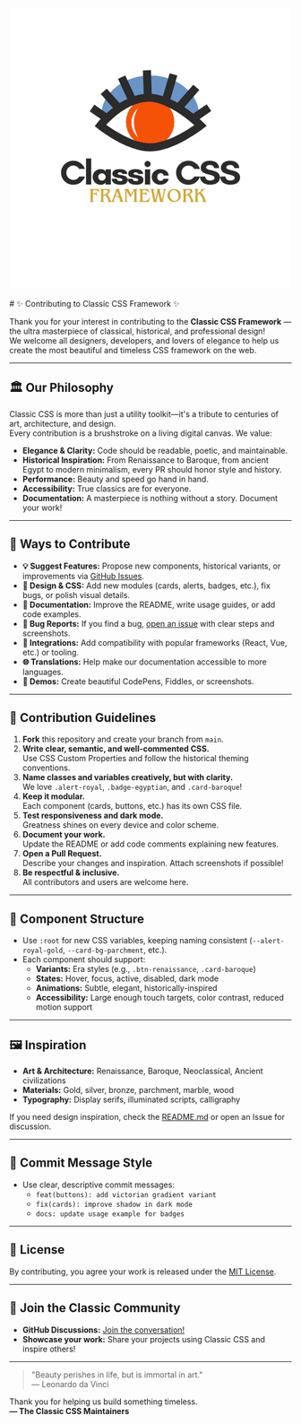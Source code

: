 <center><img src="logos.png"></center><br>
# ✨ Contributing to Classic CSS Framework ✨

Thank you for your interest in contributing to the **Classic CSS Framework** — the ultra masterpiece of classical, historical, and professional design!  
We welcome all designers, developers, and lovers of elegance to help us create the most beautiful and timeless CSS framework on the web.

---

## 🏛️ Our Philosophy

Classic CSS is more than just a utility toolkit—it's a tribute to centuries of art, architecture, and design.  
Every contribution is a brushstroke on a living digital canvas. We value:

- **Elegance & Clarity:** Code should be readable, poetic, and maintainable.
- **Historical Inspiration:** From Renaissance to Baroque, from ancient Egypt to modern minimalism, every PR should honor style and history.
- **Performance:** Beauty and speed go hand in hand.
- **Accessibility:** True classics are for everyone.
- **Documentation:** A masterpiece is nothing without a story. Document your work!

---

## 🌟 Ways to Contribute

- **💡 Suggest Features:** Propose new components, historical variants, or improvements via [GitHub Issues](https://github.com/wecoded-dev/Classic-CSS/issues).
- **🎨 Design & CSS:** Add new modules (cards, alerts, badges, etc.), fix bugs, or polish visual details.
- **📝 Documentation:** Improve the README, write usage guides, or add code examples.
- **🐞 Bug Reports:** If you find a bug, [open an issue](https://github.com/wecoded-dev/Classic-CSS/issues/new) with clear steps and screenshots.
- **🔌 Integrations:** Add compatibility with popular frameworks (React, Vue, etc.) or tooling.
- **🌐 Translations:** Help make our documentation accessible to more languages.
- **🧪 Demos:** Create beautiful CodePens, Fiddles, or screenshots.

---

## 👑 Contribution Guidelines

1. **Fork** this repository and create your branch from `main`.
2. **Write clear, semantic, and well-commented CSS.**  
   Use CSS Custom Properties and follow the historical theming conventions.
3. **Name classes and variables creatively, but with clarity.**  
   We love `.alert-royal`, `.badge-egyptian`, and `.card-baroque`!
4. **Keep it modular.**  
   Each component (cards, buttons, etc.) has its own CSS file.
5. **Test responsiveness and dark mode.**  
   Greatness shines on every device and color scheme.
6. **Document your work.**  
   Update the README or add code comments explaining new features.
7. **Open a Pull Request.**  
   Describe your changes and inspiration. Attach screenshots if possible!
8. **Be respectful & inclusive.**  
   All contributors and users are welcome here.

---

## 🏺 Component Structure

- Use `:root` for new CSS variables, keeping naming consistent (`--alert-royal-gold`, `--card-bg-parchment`, etc.).
- Each component should support:
  - **Variants:** Era styles (e.g., `.btn-renaissance`, `.card-baroque`)
  - **States:** Hover, focus, active, disabled, dark mode
  - **Animations:** Subtle, elegant, historically-inspired
  - **Accessibility:** Large enough touch targets, color contrast, reduced motion support

---

## 🖼️ Inspiration

- **Art & Architecture:** Renaissance, Baroque, Neoclassical, Ancient civilizations
- **Materials:** Gold, silver, bronze, parchment, marble, wood
- **Typography:** Display serifs, illuminated scripts, calligraphy

If you need design inspiration, check the [README.md](./README.md) or open an Issue for discussion.

---

## 📝 Commit Message Style

- Use clear, descriptive commit messages:
  - `feat(buttons): add victorian gradient variant`
  - `fix(cards): improve shadow in dark mode`
  - `docs: update usage example for badges`

---

## 📜 License

By contributing, you agree your work is released under the [MIT License](./LICENSE).

---

## 🎉 Join the Classic Community

- **GitHub Discussions:** [Join the conversation!](https://github.com/wecoded-dev/Classic-CSS/discussions)
- **Showcase your work:** Share your projects using Classic CSS and inspire others!

---

> "Beauty perishes in life, but is immortal in art."  
> — Leonardo da Vinci

Thank you for helping us build something timeless.  
**— The Classic CSS Maintainers**
